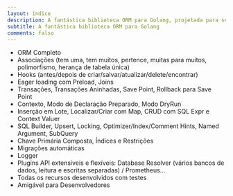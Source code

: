 ```yaml
---
layout: índice
description: A fantástica biblioteca ORM para Golang, projetada para ser amigável para desenvolvedores.
subtitle: A fantástica biblioteca ORM para Golang
comments: falso
---
```


* <i class="fa fa-rocket" aria-hidden="true"></i> ORM Completo
* <i class="fa fa-rocket" aria-hidden="true"></i> Associações (tem uma, tem muitos, pertence, muitas para muitos, polimorfismo, herança de tabela única)
* <i class="fa fa-rocket" aria-hidden="true"></i> Hooks (antes/depois de criar/salvar/atualizar/delete/encontrar)
* <i class="fa fa-rocket" aria-hidden="true"></i> Eager loading com Preload, Joins
* <i class="fa fa-rocket" aria-hidden="true"></i> Transações, Transações Aninhadas, Save Point, Rollback para Save Point
* <i class="fa fa-rocket" aria-hidden="true"></i> Contexto, Modo de Declaração Preparado, Modo DryRun
* <i class="fa fa-rocket" aria-hidden="true"></i> Inserção em Lote, Localizar/Criar com Map, CRUD com SQL Expr e Context Valuer
* <i class="fa fa-rocket" aria-hidden="true"></i> SQL Builder, Upsert, Locking, Optimizer/Index/Comment Hints, Named Argument, SubQuery
* <i class="fa fa-rocket" aria-hidden="true"></i> Chave Primária Composta, Índices e Restrições
* <i class="fa fa-rocket" aria-hidden="true"></i> Migrações automáticas
* <i class="fa fa-rocket" aria-hidden="true"></i> Logger
* <i class="fa fa-rocket" aria-hidden="true"></i> Plugins API extensíveis e flexíveis: Database Resolver (vários bancos de dados, leitura e escritas separadas) / Prometheus...
* <i class="fa fa-rocket" aria-hidden="true"></i> Todas os recursos desenvolvidos com testes
* <i class="fa fa-rocket" aria-hidden="true"></i> Amigável para Desenvolvedores

